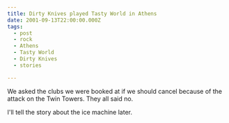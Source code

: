 ```yaml
---
title: Dirty Knives played Tasty World in Athens
date: 2001-09-13T22:00:00.000Z
tags:
  - post 
  - rock
  - Athens
  - Tasty World
  - Dirty Knives
  - stories

---
```


We asked the clubs we were booked at if we should cancel because of the attack on the Twin Towers. They all said no.

I'll tell the story about the ice machine later.